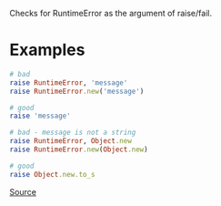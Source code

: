 
Checks for RuntimeError as the argument of raise/fail.

# Examples

```ruby
# bad
raise RuntimeError, 'message'
raise RuntimeError.new('message')

# good
raise 'message'

# bad - message is not a string
raise RuntimeError, Object.new
raise RuntimeError.new(Object.new)

# good
raise Object.new.to_s
```

[Source](http://www.rubydoc.info/gems/rubocop/RuboCop/Cop/Style/RedundantException)